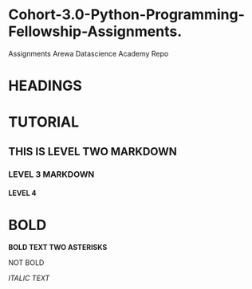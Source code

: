 # Cohort-3.0-Python-Programming-Fellowship-Assignments.
Assignments Arewa Datascience Academy Repo
# HEADINGS
# TUTORIAL
## THIS IS LEVEL TWO MARKDOWN
### LEVEL 3 MARKDOWN
#### LEVEL 4


# BOLD
**BOLD TEXT TWO ASTERISKS**

NOT BOLD

_ITALIC TEXT_
